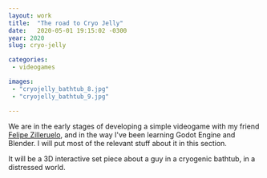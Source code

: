 ```yaml
---
layout: work
title:  "The road to Cryo Jelly"
date:   2020-05-01 19:15:02 -0300
year: 2020
slug: cryo-jelly

categories:
 - videogames

images:
 - "cryojelly_bathtub_8.jpg"
 - "cryojelly_bathtub_9.jpg"

---
```


We are in the early stages of developing a simple videogame with my friend <a href="https://zilleruelo.github.io/made-with-the-mind/" target="_blank">Felipe Zilleruelo</a>, and in the way I've been learning Godot Engine and Blender. 
I will put most of the relevant stuff about it in this section.

It will be a 3D interactive set piece about a guy in a cryogenic bathtub, in a distressed world.